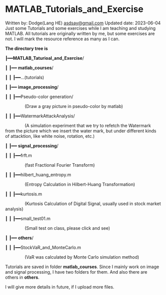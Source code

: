 # MATLAB_Tutorials_and_Exercise

Written by: Dodge(Lang HE) asdsay@gmail.com Updated date: 2023-06-04
Just some Tutorials and some exercises while I am teaching and studying MATLAB.
All tutorials are originally written by me, but some exercises are not. I will mark the resource reference as many as I can.



**The directory tree is**

┠━━**MATLAB_Taturioal_and_Exercise**/  

┃ ┠━━ **matlab_courses**/

┃ ┃ ┠━━...(tutorials)

┃ ┠━━ **image_processing**/

┃ ┃ ┠━━Pseudo-color generation/

                (Draw a gray picture in pseudo-color by matlab)

┃ ┃ ┠━━WatermarkAttackAnalysis/

                (A simulation experiment that we try to refetch the Watermark from the picture which we insert the water mark, but under different kinds of attacktion, like white noise, rotation, etc.)

┃ ┠━━ **signal_processing**/

┃ ┃ ┠━━frft.m

                (fast Fractional Fourier Transform)

┃ ┃ ┠━━hilbert_huang_entropy.m

                (Entropy Calculation in Hilbert-Huang Transformation)

┃ ┃ ┠━━kurtosis.m

                (Kurtosis Calculation of Digital Signal, usually used in stock market analysis)

┃ ┃ ┠━━small_test01.m

                (Small test on class, please click and see)

┃ ┠━━ **others**/

┃ ┃ ┠━━StockVaR_and_MonteCarlo.m

                (VaR was calculated by Monte Carlo simulation method)







Tutorials are saved in folder **matlab_courses**.
Since I mainly work on image and signal processing, I have two folders for them.
And also there are others in **others**.

I will give more details in future, if I upload more files.
